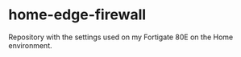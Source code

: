 # home-edge-firewall
Repository with the settings used on my Fortigate 80E on the Home environment.
